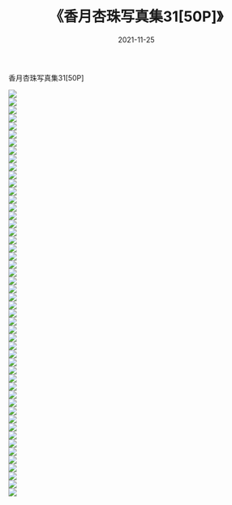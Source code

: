 ﻿---
layout: post
title:  《香月杏珠写真集31[50P]》
date:   2021-11-25
img: http://img.660000.xyz/Sharelink/性感/2021/香月杏珠写真集31[50P]/000.jpg
categories: [美女, 清纯, 唯美]
---

香月杏珠写真集31[50P]

  ![](http://img.660000.xyz/Sharelink/性感/2021/香月杏珠写真集31[50P]/001.jpg) <br> ![](http://img.660000.xyz/Sharelink/性感/2021/香月杏珠写真集31[50P]/002.jpg) <br> ![](http://img.660000.xyz/Sharelink/性感/2021/香月杏珠写真集31[50P]/003.jpg) <br> ![](http://img.660000.xyz/Sharelink/性感/2021/香月杏珠写真集31[50P]/004.jpg) <br> ![](http://img.660000.xyz/Sharelink/性感/2021/香月杏珠写真集31[50P]/005.jpg) <br> ![](http://img.660000.xyz/Sharelink/性感/2021/香月杏珠写真集31[50P]/006.jpg) <br> ![](http://img.660000.xyz/Sharelink/性感/2021/香月杏珠写真集31[50P]/007.jpg) <br> ![](http://img.660000.xyz/Sharelink/性感/2021/香月杏珠写真集31[50P]/008.jpg) <br> ![](http://img.660000.xyz/Sharelink/性感/2021/香月杏珠写真集31[50P]/009.jpg) <br> ![](http://img.660000.xyz/Sharelink/性感/2021/香月杏珠写真集31[50P]/010.jpg) <br> ![](http://img.660000.xyz/Sharelink/性感/2021/香月杏珠写真集31[50P]/011.jpg) <br> ![](http://img.660000.xyz/Sharelink/性感/2021/香月杏珠写真集31[50P]/012.jpg) <br> ![](http://img.660000.xyz/Sharelink/性感/2021/香月杏珠写真集31[50P]/013.jpg) <br> ![](http://img.660000.xyz/Sharelink/性感/2021/香月杏珠写真集31[50P]/014.jpg) <br> ![](http://img.660000.xyz/Sharelink/性感/2021/香月杏珠写真集31[50P]/015.jpg) <br> ![](http://img.660000.xyz/Sharelink/性感/2021/香月杏珠写真集31[50P]/016.jpg) <br> ![](http://img.660000.xyz/Sharelink/性感/2021/香月杏珠写真集31[50P]/017.jpg) <br> ![](http://img.660000.xyz/Sharelink/性感/2021/香月杏珠写真集31[50P]/018.jpg) <br> ![](http://img.660000.xyz/Sharelink/性感/2021/香月杏珠写真集31[50P]/019.jpg) <br> ![](http://img.660000.xyz/Sharelink/性感/2021/香月杏珠写真集31[50P]/020.jpg) <br> ![](http://img.660000.xyz/Sharelink/性感/2021/香月杏珠写真集31[50P]/021.jpg) <br> ![](http://img.660000.xyz/Sharelink/性感/2021/香月杏珠写真集31[50P]/022.jpg) <br> ![](http://img.660000.xyz/Sharelink/性感/2021/香月杏珠写真集31[50P]/023.jpg) <br> ![](http://img.660000.xyz/Sharelink/性感/2021/香月杏珠写真集31[50P]/024.jpg) <br> ![](http://img.660000.xyz/Sharelink/性感/2021/香月杏珠写真集31[50P]/025.jpg) <br> ![](http://img.660000.xyz/Sharelink/性感/2021/香月杏珠写真集31[50P]/026.jpg) <br> ![](http://img.660000.xyz/Sharelink/性感/2021/香月杏珠写真集31[50P]/027.jpg) <br> ![](http://img.660000.xyz/Sharelink/性感/2021/香月杏珠写真集31[50P]/028.jpg) <br> ![](http://img.660000.xyz/Sharelink/性感/2021/香月杏珠写真集31[50P]/029.jpg) <br> ![](http://img.660000.xyz/Sharelink/性感/2021/香月杏珠写真集31[50P]/030.jpg) <br> ![](http://img.660000.xyz/Sharelink/性感/2021/香月杏珠写真集31[50P]/031.jpg) <br> ![](http://img.660000.xyz/Sharelink/性感/2021/香月杏珠写真集31[50P]/032.jpg) <br> ![](http://img.660000.xyz/Sharelink/性感/2021/香月杏珠写真集31[50P]/033.jpg) <br> ![](http://img.660000.xyz/Sharelink/性感/2021/香月杏珠写真集31[50P]/034.jpg) <br> ![](http://img.660000.xyz/Sharelink/性感/2021/香月杏珠写真集31[50P]/035.jpg) <br> ![](http://img.660000.xyz/Sharelink/性感/2021/香月杏珠写真集31[50P]/036.jpg) <br> ![](http://img.660000.xyz/Sharelink/性感/2021/香月杏珠写真集31[50P]/037.jpg) <br> ![](http://img.660000.xyz/Sharelink/性感/2021/香月杏珠写真集31[50P]/038.jpg) <br> ![](http://img.660000.xyz/Sharelink/性感/2021/香月杏珠写真集31[50P]/039.jpg) <br> ![](http://img.660000.xyz/Sharelink/性感/2021/香月杏珠写真集31[50P]/040.jpg) <br> ![](http://img.660000.xyz/Sharelink/性感/2021/香月杏珠写真集31[50P]/041.jpg) <br> ![](http://img.660000.xyz/Sharelink/性感/2021/香月杏珠写真集31[50P]/042.jpg) <br> ![](http://img.660000.xyz/Sharelink/性感/2021/香月杏珠写真集31[50P]/043.jpg) <br> ![](http://img.660000.xyz/Sharelink/性感/2021/香月杏珠写真集31[50P]/044.jpg) <br> ![](http://img.660000.xyz/Sharelink/性感/2021/香月杏珠写真集31[50P]/045.jpg) <br> ![](http://img.660000.xyz/Sharelink/性感/2021/香月杏珠写真集31[50P]/046.jpg) <br> ![](http://img.660000.xyz/Sharelink/性感/2021/香月杏珠写真集31[50P]/047.jpg) <br> ![](http://img.660000.xyz/Sharelink/性感/2021/香月杏珠写真集31[50P]/048.jpg) <br> ![](http://img.660000.xyz/Sharelink/性感/2021/香月杏珠写真集31[50P]/049.jpg) <br> ![](http://img.660000.xyz/Sharelink/性感/2021/香月杏珠写真集31[50P]/050.jpg) <br>